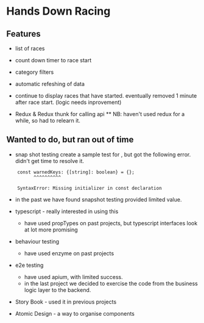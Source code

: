 Hands Down Racing
==========================


Features
-------
* list of races
* count down timer to race start
* category filters
* automatic refeshing of data
* continue to display races that have started. eventually removed 1 minute after race start. (logic needs inprovement)

* Redux & Redux thunk for calling api
** NB: haven't used redux for a while, so had to relearn it.


Wanted to do, but ran out of time
------

* snap shot testing
create a sample test for <RaceFilter />, but got the following error. didn't get time to resolve it.
```
    const warnedKeys: {[string]: boolean} = {};
          ^^^^^^^^^^

    SyntaxError: Missing initializer in const declaration
```
- in the past we have found snapshot testing provided limited value.

* typescript - really interested in using this
  * have used propTypes on past projects, but typescript interfaces look at lot more promising

* behaviour testing
  * have used enzyme on past projects

* e2e testing
  * have used apium, with limited success.
  * in the last project we decided to exercise the code from the business logic layer to the backend.

* Story Book - used it in previous projects
* Atomic Design - a way to organise components



